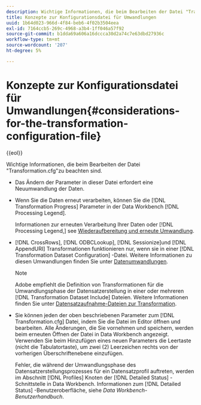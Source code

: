 ```yaml
---
description: Wichtige Informationen, die beim Bearbeiten der Datei "Transformation.cfg"zu beachten sind.
title: Konzepte zur Konfigurationsdatei für Umwandlungen
uuid: 1b64d023-966d-4f84-beb6-4f02b3504eea
exl-id: 7164ccb5-269c-4968-a3b4-1ff046a57f92
source-git-commit: b1dda69a606a16dccca30d2a74c7e63dbd27936c
workflow-type: tm+mt
source-wordcount: '207'
ht-degree: 5%

---
```


# Konzepte zur Konfigurationsdatei für Umwandlungen{#considerations-for-the-transformation-configuration-file}

{{eol}}

Wichtige Informationen, die beim Bearbeiten der Datei &quot;Transformation.cfg&quot;zu beachten sind.

* Das Ändern der Parameter in dieser Datei erfordert eine Neuumwandlung der Daten.
* Wenn Sie die Daten erneut verarbeiten, können Sie die [!DNL Transformation Progress] Parameter in der Data Workbench [!DNL Processing Legend].

   Informationen zur erneuten Verarbeitung Ihrer Daten oder [!DNL Processing Legend,] see [Wiederaufbereitung und erneute Umwandlung](../../../home/c-dataset-const-proc/c-reproc-retrans/c-unst-reproc-retrans.md).

* [!DNL CrossRows], [!DNL ODBCLookup], [!DNL Sessionize]und [!DNL AppendURI] Transformationen funktionieren nur, wenn sie in einer [!DNL Transformation Dataset Configuration] -Datei. Weitere Informationen zu diesen Umwandlungen finden Sie unter [Datenumwandlungen](../../../home/c-dataset-const-proc/c-data-trans/c-abt-transf.md).

   >[!NOTE]
   >
   >Adobe empfiehlt die Definition von Transformationen für die Umwandlungsphase der Datensatzerstellung in einer oder mehreren [!DNL Transformation Dataset Include] Dateien. Weitere Informationen finden Sie unter [Datensatzaufnahme-Dateien zur Transformation](../../../home/c-dataset-const-proc/c-dataset-inc-files/c-types-dataset-inc-files/c-trans-dataset-inc-files.md#concept-c64aa78ed9ce40b8a0f4932c82ff5ace).

* Sie können jeden der oben beschriebenen Parameter zum [!DNL Transformation.cfg] Datei, indem Sie die Datei im Editor öffnen und bearbeiten. Alle Änderungen, die Sie vornehmen und speichern, werden beim erneuten Öffnen der Datei in Data Workbench angezeigt. Verwenden Sie beim Hinzufügen eines neuen Parameters die Leertaste (nicht die Tabulatortaste), um zwei (2) Leerzeichen rechts von der vorherigen Überschriftenebene einzufügen.

   Fehler, die während der Umwandlungsphase des Datensatzerstellungsprozesses für ein Datensatzprofil auftreten, werden im Abschnitt [!DNL Profiles] Knoten der [!DNL Detailed Status] -Schnittstelle in Data Workbench. Informationen zum [!DNL Detailed Status] -Benutzeroberfläche, siehe *Data Workbench-Benutzerhandbuch*.
